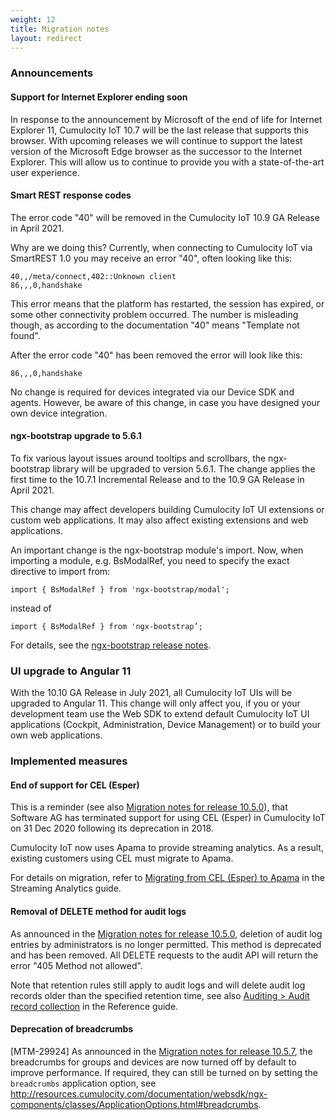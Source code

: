 ```yaml
---
weight: 12
title: Migration notes
layout: redirect
---
```


### Announcements

#### Support for Internet Explorer ending soon

In response to the announcement by Microsoft of the end of life for Internet Explorer 11, Cumulocity IoT 10.7 will be the last release that supports this browser. With upcoming releases we will continue to support the latest version of the Microsoft Edge browser as the successor to the Internet Explorer. This will allow us to continue to provide you with a state-of-the-art user experience.

#### Smart REST response codes 

The error code "40" will be removed in the Cumulocity IoT 10.9 GA Release in April 2021.  

Why are we doing this?  Currently, when connecting to Cumulocity IoT via SmartREST 1.0 you may receive an error "40", often looking like this:

	40,,/meta/connect,402::Unknown client
	86,,,0,handshake

This error means that the platform has restarted, the session has expired, or some other connectivity problem occurred. The number is misleading though, as according to the documentation "40" means "Template not found".

After the error code "40" has been removed the error will look like this:

	86,,,0,handshake

No change is required for devices integrated via our Device SDK and agents. However, be aware of this change, in case you have designed your own device integration.


#### ngx-bootstrap upgrade to 5.6.1

To fix various layout issues around tooltips and scrollbars, the ngx-bootstrap library will be upgraded to version 5.6.1. The change applies the first time to the 10.7.1 Incremental Release and to the 10.9 GA Release in April 2021. 

This change may affect developers building Cumulocity IoT UI extensions or custom web applications. It may also affect existing extensions and web applications.

An important change is the ngx-bootstrap module's import. Now, when importing a module, e.g. BsModalRef, you need to specify the exact directive to import from: 

	import { BsModalRef } from 'ngx-bootstrap/modal'; 

instead of 

	import { BsModalRef } from 'ngx-bootstrap’;

For details, see the [ngx-bootstrap release notes](https://github.com/valor-software/ngx-bootstrap/releases). 

### UI upgrade to Angular 11

With the 10.10 GA Release in July 2021, all Cumulocity IoT UIs will be upgraded to Angular 11. This change will only affect you, if you or your development team use the Web SDK to extend default Cumulocity IoT UI applications (Cockpit, Administration, Device Management) or to build your own web applications.



### Implemented measures

#### End of support for CEL (Esper)

This is a reminder (see also [Migration notes for release 10.5.0](https://cumulocity.com/guides/10.5.0/release-notes/10-5-0/#10-5-0-migration)), that Software AG has terminated support for using CEL (Esper) in Cumulocity IoT on 31 Dec 2020 following its deprecation in 2018.

Cumulocity IoT now uses Apama to provide streaming analytics. As a result, existing customers using CEL must migrate to Apama.

For details on migration, refer to [Migrating from CEL (Esper) to Apama](/apama/overview-analytics/#migrate-from-esper) in the Streaming Analytics guide.

#### Removal of DELETE method for audit logs

As announced in the [Migration notes for release 10.5.0](https://cumulocity.com/guides/10.5.0/release-notes/10-5-0/#10-5-0-migration), deletion of audit log entries by administrators is no longer permitted. This method is deprecated and has been removed. All DELETE requests to the audit API will return the error "405 Method not allowed".

Note that retention rules still apply to audit logs and will delete audit log records older than the specified retention time, see also [Auditing > Audit record collection](/reference/auditing/#audit-record-collection) in the Reference guide. 

#### Deprecation of breadcrumbs

[MTM-29924] As announced in the [Migration notes for release 10.5.7](https://cumulocity.com/guides/10.5.7/release-notes/10-5-7/#10-5-7-migration), the breadcrumbs for groups and devices are now turned off by default to improve performance. If required, they can still be turned on by setting the `breadcrumbs` application option, see http://resources.cumulocity.com/documentation/websdk/ngx-components/classes/ApplicationOptions.html#breadcrumbs. 





